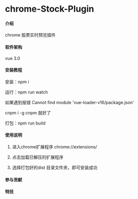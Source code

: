 # chrome-Stock-Plugin

#### 介绍

chrome 股票实时预览插件


#### 软件架构

vue 3.0


#### 安装教程

安装：npm i

运行：npm run watch

如果遇到报错 Cannot find module 'vue-loader-v16/package.json'

cnpm i -g cnpm 就好了

打包：npm run build


#### 使用说明

1. 进入chrome扩展程序 chrome://extensions/

2. 点击加载已解压的扩展程序

3. 选择打包好的dist 目录文件夹，即可安装成功


#### 参与贡献



#### 特技
